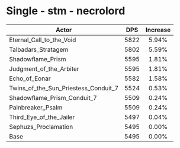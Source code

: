 # Single - stm - necrolord
| Actor | DPS | Increase |
|---|:---:|:---:|
|Eternal_Call_to_the_Void|5822|5.94%|
|Talbadars_Stratagem|5802|5.59%|
|Shadowflame_Prism|5595|1.81%|
|Judgment_of_the_Arbiter|5595|1.81%|
|Echo_of_Eonar|5582|1.58%|
|Twins_of_the_Sun_Priestess_Conduit_7|5524|0.53%|
|Shadowflame_Prism_Conduit_7|5509|0.24%|
|Painbreaker_Psalm|5509|0.24%|
|Third_Eye_of_the_Jailer|5497|0.04%|
|Sephuzs_Proclamation|5495|0.00%|
|Base|5495|0.00%|
